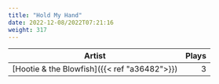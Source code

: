 ```yaml
---
title: "Hold My Hand"
date: 2022-12-08/2022T07:21:16
weight: 317
---
```




 Artist | Plays 
----- | -----:
[Hootie & the Blowfish]({{< ref "a36482">}}) | 3
